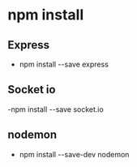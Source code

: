 # npm install 

## Express  
- npm install --save express

## Socket io
-npm install --save socket.io

## nodemon

- npm install --save-dev nodemon
